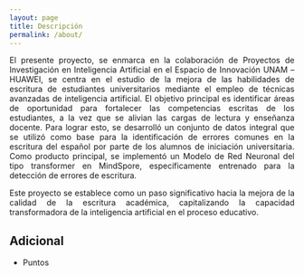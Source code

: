 ```yaml
---
layout: page
title: Descripción
permalink: /about/
---
```

<div style="text-align: justify;">
El presente proyecto, se enmarca en la colaboración de Proyectos de Investigación en Inteligencia Artificial en el Espacio de Innovación UNAM – HUAWEI, se centra en el estudio de la mejora de las habilidades de escritura de estudiantes universitarios mediante el empleo de técnicas avanzadas de inteligencia artificial.
El objetivo principal es identificar áreas de oportunidad para fortalecer las competencias escritas de los estudiantes, a la vez que se alivian las cargas de lectura y enseñanza docente. Para lograr esto, se desarrolló un conjunto de datos integral que se utilizó como base para la identificación de errores comunes en la escritura del español por parte de los alumnos de iniciación universitaria.
Como producto principal, se implementó un Modelo de Red Neuronal del tipo transformer en MindSpore, específicamente entrenado para la detección de errores de escritura. 

Este proyecto se establece como un paso significativo hacia la mejora de la calidad de la escritura académica, capitalizando la capacidad transformadora de la inteligencia artificial en el proceso educativo.
</div>

## Adicional

- Puntos

